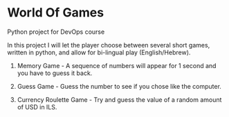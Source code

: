 # World Of Games
Python project for DevOps course



In this project I will let the player choose between several short games, written in python, and allow for bi-lingual play (English/Hebrew).

1. Memory Game - A sequence of numbers will appear for 1 second and you have to
guess it back.

2. Guess Game - Guess the number to see if you chose like the computer.

3. Currency Roulette Game - Try and guess the value of a random amount of USD in ILS.
